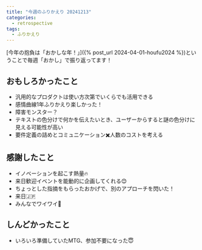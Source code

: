 ```yaml
---
title: "今週のふりかえり 20241213"
categories:
  - retrospective
tags:
  - ふりかえり
---
```


[今年の抱負は「おかしな年！」]({% post_url 2024-04-01-houfu2024 %})ということで毎週「おかし」で振り返ってます！  

## おもしろかったこと

- 汎用的なプロダクトは使い方次第でいくらでも活用できる
- 感情曲線1年ふりかえり楽しかった！
- 障害モンスター？
- テキストの色分けで何かを伝えたいとき、ユーザーからすると謎の色分けに見える可能性が高い
- 要件定義の詰めとコミュニケーション✖️人数のコストを考える

## 感謝したこと

- イノベーションを起こす熱量🔥
- 来日歓迎イベントを能動的に企画してくれる😊
- ちょっとした指摘をもらったおかげで、別のアプローチを閃いた！
- 来日🇯🇵
- みんなでワイワイ🙌

## しんどかったこと

- いろいろ準備していたMTG、参加不要になった😇